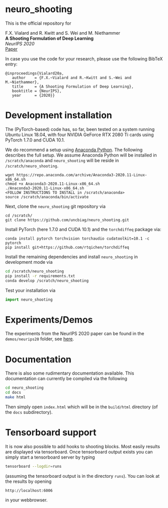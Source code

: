 # neuro_shooting

This is the official repository for   

F.X. Vialard and R. Kwitt and S. Wei and M. Niethammer         
**A Shooting Formulation of Deep Learning**    
*NeurIPS 2020*    
[Paper](https://proceedings.neurips.cc//paper/2020/file/89562dccfeb1d0394b9ae7e09544dc70-Paper.pdf)

In case you use the code for your research, please use the following BibTeX entry:

```
@inproceedings{Vialard20a,
   author    = {F.X.~Vialard and R.~Kwitt and S.~Wei and M.~Niethammer},
   title     = {A Shooting Formulation of Deep Learning},
   booktitle = {NeurIPS},
   year      = {2020}}
```

# Development installation

The (PyTorch-based) code has, so far, been tested on a system running Ubuntu Linux 18.04, with four NVIDIA GeForce RTX 2080 Ti cards using PyTorch 1.7.0 and CUDA 10.1.

We do recommend a setup using [Anaconda Python](https://www.anaconda.com/products/individual). The following describes the full setup. We assume Anaconda Python will be installed in `/scratch/anaconda` and `neuro_shooting` will be reside in `/scratch/neuro_shooting`.

```
wget https://repo.anaconda.com/archive/Anaconda3-2020.11-Linux-x86_64.sh
chmod +x Anaconda3-2020.11-Linux-x86_64.sh
./Anaconda3-2020.11-Linux-x86_64.sh
<FOLLOW INSTRUCTIONS TO INSTALL in /scratch/anaconda>
source /scratch/anaconda/bin/activate
```

Next, clone the `neuro_shooting` git repository via

```
cd /scratch/
git clone https://github.com/uncbiag/neuro_shooting.git
```

Install PyTorch (here 1.7.0 and CUDA 10.1) and the `torchdiffeq` package via:

```
conda install pytorch torchvision torchaudio cudatoolkit=10.1 -c pytorch
pip install git+https://github.com/rtqichen/torchdiffeq
```

Install the remaining dependencies and install `neuro_shooting` in development mode via

```bash
cd /scratch/neuro_shooting
pip install -r requirements.txt
conda develop /scratch/neuro_shooting 
```

Test your installation via

```python
import neuro_shooting
```

# Experiments/Demos

The experiments from the NeurIPS 2020 paper can be found in the `demos/neurips20` folder, see [here](demos/neurips20).

# Documentation

There is also some rudimentary documentation available. This documentation can currently be compiled via the following

```bash
cd neuro_shooting
cd docs
make html
```

Then simply open `index.html` which will be in the `build/html` directory (of the `docs` subdirectory).

# Tensorboard support

It is now also possible to add hooks to shooting blocks. Most easily results are displayed via tensorboard. Once tensorboard output exists you can simply start a tensorboard server by typing

```bash
tensorboard --logdir=runs
```

(assuming the tensorboard output is in the directory `runs`).
You can look at the results by opening

```
http://localhost:6006
```

in your webbrowser.

